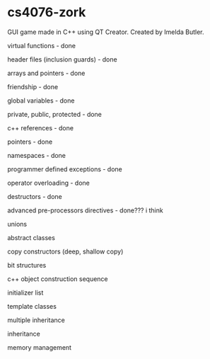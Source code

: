 # cs4076-zork

GUI game made in C++ using QT Creator. Created by Imelda Butler.

virtual functions - done

header files (inclusion guards) - done

arrays and pointers - done

friendship - done

global variables - done

private, public, protected - done

c++ references - done

pointers - done

namespaces - done

programmer defined exceptions - done

operator overloading - done

destructors - done

advanced pre-processors directives - done??? i think


unions

abstract classes

copy constructors (deep, shallow copy)

bit structures

c++ object construction sequence

initializer list

template classes

multiple inheritance

inheritance

memory management
